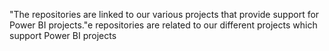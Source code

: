 "The repositories are linked to our various projects that provide support for Power BI projects."e repositories are related to our different projects which support Power BI projects

